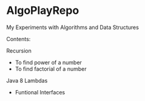 # AlgoPlayRepo

My Experiments with Algorithms and Data Structures

Contents:

Recursion
- To find power of a number
- To find factorial of a number
  
Java 8 Lambdas
- Funtional Interfaces
